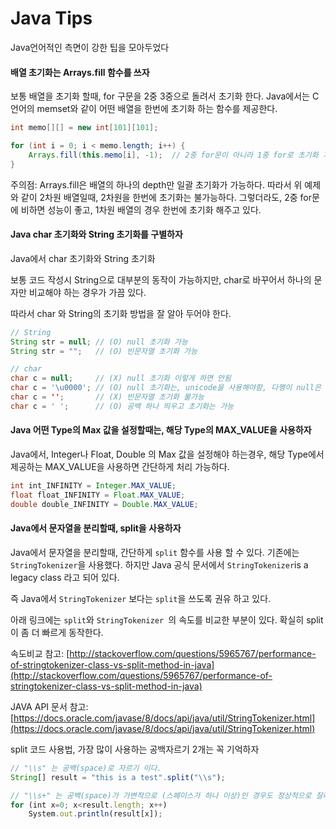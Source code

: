 # Java Tips

Java언어적인 측면이 강한 팁을 모아두었다

#### 배열 초기화는 Arrays.fill 함수를 쓰자

보통 배열을 초기화 할때, for 구문을 2중 3중으로 돌려서 초기화 한다. Java에서는 C언어의 memset와 같이 어떤 배열을 한번에 초기화 하는 함수를 제공한다.

```java
int memo[][] = new int[101][101];

for (int i = 0; i < memo.length; i++) {
    Arrays.fill(this.memo[i], -1);  // 2중 for문이 아니라 1중 for로 초기화 가능
}
```

주의점: Arrays.fill은 배열의 하나의 depth만 일괄 초기화가 가능하다. 따라서 위 예제와 같이 2차원 배열일때, 2차원을 한번에 초기화는 불가능하다. 그렇더라도, 2중 for문에 비하면 성능이 좋고, 1차원 배열의 경우 한번에 초기화 해주고 있다.

#### Java char 초기화와 String 초기화를 구별하자

Java에서 char 초기화와 String 초기화

보통 코드 작성시 String으로 대부분의 동작이 가능하지만, char로 바꾸어서 하나의 문자만 비교해야 하는 경우가 가끔 있다.

따라서 char 와 String의 초기화 방법을 잘 알아 두어야 한다.

```java
// String
String str = null; // (O) null 초기화 가능
String str = "";   // (O) 빈문자열 초기화 가능

// char
char c = null;     // (X) null 초기화 이렇게 하면 안됨
char c = '\u0000'; // (O) null 초기화는, unicode을 사용해야함, 다행이 null은 0000임, 싱글 쿼테이션 써야함
char c = '';       // (X) 빈문자열 초기화 불가능
char c = ' ';      // (O) 공백 하나 띄우고 초기화는 가능
```

#### Java 어떤 Type의 Max 값을 설정할때는, 해당 Type의 MAX\_VALUE을 사용하자

Java에서, Integer나 Float, Double 의 Max 값을 설정해야 하는경우, 해당  Type에서 제공하는 MAX\_VALUE을 사용하면 간단하게 처리 가능하다.

```java
int int_INFINITY = Integer.MAX_VALUE;
float float_INFINITY = Float.MAX_VALUE;
double double_INFINITY = Double.MAX_VALUE;
```

#### Java에서 문자열을 분리할때, split을 사용하자

Java에서 문자열을 분리할때, 간단하게 `split` 함수를 사용 할 수 있다. 기존에는 `StringTokenizer`을 사용했다. 하지만 Java 공식 문서에서 `StringTokenizer`is a legacy class 라고 되어 있다.

즉 Java에서 `StringTokenizer` 보다는 `split`을 쓰도록 권유 하고 있다.

아래 링크에는 `split`와 `StringTokenizer `의 속도를 비교한 부분이 있다. 확실히 split이 좀 더 빠르게 동작한다.

속도비교 참고: [http://stackoverflow.com/questions/5965767/performance-of-stringtokenizer-class-vs-split-method-in-java](http://stackoverflow.com/questions/5965767/performance-of-stringtokenizer-class-vs-split-method-in-java)

JAVA API 문서 참고: [https://docs.oracle.com/javase/8/docs/api/java/util/StringTokenizer.html](https://docs.oracle.com/javase/8/docs/api/java/util/StringTokenizer.html)



split 코드 사용법, 가장 많이 사용하는 공백자르기 2개는 꼭 기억하자

```js
// "\\s" 는 공백(space)로 자르기 이다.
String[] result = "this is a test".split("\\s");

// "\\s+" 는 공백(space)가 가변적으로 (스페이스가 하나 이상)인 경우도 정상적으로 잘라주는 표현이다.
for (int x=0; x<result.length; x++)
    System.out.println(result[x]);
```



